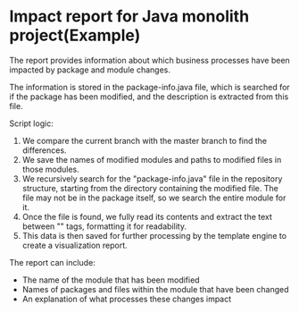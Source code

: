 # Impact report for Java monolith project(Example)

The report provides information about which business processes have been impacted by package and module changes.

The information is stored in the package-info.java file, which is searched for if the package has been modified, and the description is extracted from this file.

Script logic:
1. We compare the current branch with the master branch to find the differences.
2. We save the names of modified modules and paths to modified files in those modules.
3. We recursively search for the "package-info.java" file in the repository structure, starting from the directory containing the modified file. The file may not be in the package itself, so we search the entire module for it.
4. Once the file is found, we fully read its contents and extract the text between "<AI></AI>" tags, formatting it for readability.
5. This data is then saved for further processing by the template engine to create a visualization report.

The report can include:
- The name of the module that has been modified
- Names of packages and files within the module that have been changed
- An explanation of what processes these changes impact
